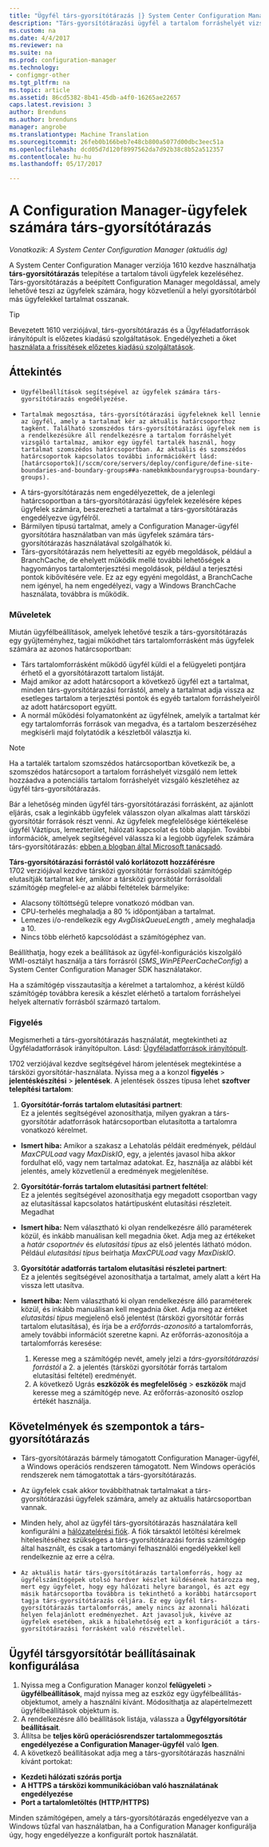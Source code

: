 ```yaml
---
title: "Ügyfél társ-gyorsítótárazás |} System Center Configuration Managerben"
description: "Társ-gyorsítótárazási ügyfél a tartalom forráshelyét vizsgáló használatára, ha a System Center Configuration Managerrel tartalom központi telepítése."
ms.custom: na
ms.date: 4/4/2017
ms.reviewer: na
ms.suite: na
ms.prod: configuration-manager
ms.technology:
- configmgr-other
ms.tgt_pltfrm: na
ms.topic: article
ms.assetid: 86cd5382-8b41-45db-a4f0-16265ae22657
caps.latest.revision: 3
author: Brenduns
ms.author: brenduns
manager: angrobe
ms.translationtype: Machine Translation
ms.sourcegitcommit: 26feb0b166beb7e48cb800a5077d00dbc3eec51a
ms.openlocfilehash: dcd05d7d120f8997562da7d92b38c8b52a512357
ms.contentlocale: hu-hu
ms.lasthandoff: 05/17/2017

---
```


# <a name="peer-cache-for-configuration-manager-clients"></a>A Configuration Manager-ügyfelek számára társ-gyorsítótárazás

*Vonatkozik: A System Center Configuration Manager (aktuális ág)*

A System Center Configuration Manager verziója 1610 kezdve használhatja **társ-gyorsítótárazás** telepítése a tartalom távoli ügyfelek kezeléséhez. Társ-gyorsítótárazás a beépített Configuration Manager megoldással, amely lehetővé teszi az ügyfelek számára, hogy közvetlenül a helyi gyorsítótárból más ügyfelekkel tartalmat osszanak.   

> [!TIP]  
> Bevezetett 1610 verziójával, társ-gyorsítótárazás és a Ügyféladatforrások irányítópult is előzetes kiadású szolgáltatások. Engedélyezheti a őket [használata a frissítések előzetes kiadású szolgáltatások](/sccm/core/servers/manage/pre-release-features).

## <a name="overview"></a>Áttekintés
 -     Ügyfélbeállítások segítségével az ügyfelek számára társ-gyorsítótárazás engedélyezése.
 -     Tartalmak megosztása, társ-gyorsítótárazási ügyfeleknek kell lennie az ügyfél, amely a tartalmat kér az aktuális határcsoporthoz tagként. Található szomszédos társ-gyorsítótárazási ügyfelek nem is a rendelkezésükre áll rendelkezésre a tartalom forráshelyét vizsgáló tartalmaz, amikor egy ügyfél tartalék használ, hogy tartalmat szomszédos határcsoportban. Az aktuális és szomszédos határcsoportok kapcsolatos további információkért lásd: [határcsoportok](/sccm/core/servers/deploy/configure/define-site-boundaries-and-boundary-groups##a-namebkmkboundarygroupsa-boundary-groups).
 - A társ-gyorsítótárazás nem engedélyezettek, de a jelenlegi határcsoportban a társ-gyorsítótárazási ügyfelek kezelésére képes ügyfelek számára, beszerezheti a tartalmat a társ-gyorsítótárazás engedélyezve ügyfélről.  
 - Bármilyen típusú tartalmat, amely a Configuration Manager-ügyfél gyorsítótára használatban van más ügyfelek számára társ-gyorsítótárazás használatával szolgálhatók ki.
 -    Társ-gyorsítótárazás nem helyettesíti az egyéb megoldások, például a BranchCache, de ehelyett működik mellé további lehetőségek a hagyományos tartalomterjesztési megoldások, például a terjesztési pontok kibővítésére vele. Ez az egy egyéni megoldást, a BranchCache nem igényel, ha nem engedélyezi, vagy a Windows BranchCache használata, továbbra is működik.

### <a name="operations"></a>Műveletek

Miután ügyfélbeállítások, amelyek lehetővé teszik a társ-gyorsítótárazás egy gyűjteményhez, tagjai működhet társ tartalomforrásként más ügyfelek számára az azonos határcsoportban:
 -    Társ tartalomforrásként működő ügyfél küldi el a felügyeleti pontjára érhető el a gyorsítótárazott tartalom listáját.
 -    Majd amikor az adott határcsoport a következő ügyfél ezt a tartalmat, minden társ-gyorsítótárazási forrástól, amely a tartalmat adja vissza az esetleges tartalom a terjesztési pontok és egyéb tartalom forráshelyeiről az adott határcsoport együtt.
 -    A normál működési folyamatonként az ügyfélnek, amelyik a tartalmat kér egy tartalomforrás források van megadva, és a tartalom beszerzéséhez megkísérli majd folytatódik a készletből választja ki.

> [!NOTE]
> Ha a tartalék tartalom szomszédos határcsoportban következik be, a szomszédos határcsoport a tartalom forráshelyét vizsgáló nem lettek hozzáadva a potenciális tartalom forráshelyét vizsgáló készletéhez az ügyfél társ-gyorsítótárazás.  


Bár a lehetőség minden ügyfél társ-gyorsítótárazási forrásként, az ajánlott eljárás, csak a leginkább ügyfelek válasszon olyan alkalmas alatt társközi gyorsítótár források részt venni.  Az ügyfelek megfelelősége kiértékelése ügyfél Váztípus, lemezterület, hálózati kapcsolat és több alapján. További információk, amelyek segítségével válassza ki a legjobb ügyfelek számára társ-gyorsítótárazás: [ebben a blogban által Microsoft tanácsadó](https://blogs.technet.microsoft.com/setprice/2016/06/29/pe-peer-cache-custom-reporting-examples/).

**Társ-gyorsítótárazási forrástól való korlátozott hozzáférésre**  
1702 verziójával kezdve társközi gyorsítótár forrásoldali számítógép elutasítják tartalmat kér, amikor a társközi gyorsítótár forrásoldali számítógép megfelel-e az alábbi feltételek bármelyike:  
  -  Alacsony töltöttségű telepre vonatkozó módban van.
  -  CPU-terhelés meghaladja a 80 % időpontjában a tartalmat.
  -  Lemezes i/o-rendelkezik egy *AvgDiskQueueLength* , amely meghaladja a 10.
  -  Nincs több elérhető kapcsolódást a számítógéphez van.   

Beállíthatja, hogy ezek a beállítások az ügyfél-konfigurációs kiszolgáló WMI-osztályt használja a társ forrásról (*SMS_WinPEPeerCacheConfig*) a System Center Configuration Manager SDK használatakor.

Ha a számítógép visszautasítja a kérelmet a tartalomhoz, a kérést küldő számítógép továbbra keresik a készlet elérhető a tartalom forráshelyei helyek alternatív forrásból származó tartalom.   



### <a name="monitoring"></a>Figyelés   
Megismerheti a társ-gyorsítótárazás használatát, megtekintheti az Ügyféladatforrások irányítópulton. Lásd: [Ügyféladatforrások irányítópult](/sccm/core/servers/deploy/configure/monitor-content-you-have-distributed#client-data-sources-dashboard).

1702 verziójával kezdve segítségével három jelentések megtekintése a társközi gyorsítótár-használata. Nyissa meg a a konzol **figyelés** > **jelentéskészítési** > **jelentések**. A jelentések összes típusa lehet **szoftver telepítési tartalom**:
1.  **Gyorsítótár-forrás tartalom elutasítási partnert**:  
Ez a jelentés segítségével azonosíthatja, milyen gyakran a társ-gyorsítótár adatforrások határcsoportban elutasította a tartalomra vonatkozó kérelmet.
 - **Ismert hiba:** Amikor a szakasz a Lehatolás példáit eredmények, például *MaxCPULoad* vagy *MaxDiskIO*, egy, a jelentés javasol hiba akkor fordulhat elő, vagy nem tartalmaz adatokat. Ez, használja az alábbi két jelentés, amely közvetlenül a eredmények megjelenítése.

2. **Gyorsítótár-forrás tartalom elutasítási partnert feltétel**:  
Ez a jelentés segítségével azonosíthatja egy megadott csoportban vagy az elutasítással kapcsolatos határtípusként elutasítási részleteit. Megadhat

  - **Ismert hiba:** Nem választható ki olyan rendelkezésre álló paraméterek közül, és inkább manuálisan kell megadnia őket. Adja meg az értékeket a *határ csoportnév* és *elutasítási típus* az első jelentés látható módon. Például *elutasítási típus* beírhatja *MaxCPULoad* vagy *MaxDiskIO*.

3. **Gyorsítótár adatforrás tartalom elutasítási részletei partnert**:   
  Ez a jelentés segítségével azonosíthatja a tartalmat, amely alatt a kért Ha vissza lett utasítva.

 - **Ismert hiba:** Nem választható ki olyan rendelkezésre álló paraméterek közül, és inkább manuálisan kell megadnia őket. Adja meg az értéket *elutasítási típus* megjelenő első jelentést (társközi gyorsítótár forrás tartalom elutasítása), és írja be a *erőforrás-azonosító* a tartalomforrás, amely további információt szeretne kapni.  Az erőforrás-azonosítója a tartalomforrás keresése:  

    1. Keresse meg a számítógép nevét, amely jelzi a *társ-gyorsítótárazási forrástól* a 2. a jelentés (társközi gyorsítótár forrás tartalom elutasítási feltétel) eredményét.  
    2. A következő Ugrás **eszközök és megfelelőség** > **eszközök** majd keresse meg a számítógép neve. Az erőforrás-azonosító oszlop értékét használja.  


## <a name="requirements-and-considerations-for-peer-cache"></a>Követelmények és szempontok a társ-gyorsítótárazás
-   Társ-gyorsítótárazás bármely támogatott Configuration Manager-ügyfél, a Windows operációs rendszeren támogatott. Nem Windows operációs rendszerek nem támogatottak a társ-gyorsítótárazás.

-   Az ügyfelek csak akkor továbbíthatnak tartalmakat a társ-gyorsítótárazási ügyfelek számára, amely az aktuális határcsoportban vannak.

-   Minden hely, ahol az ügyfél társ-gyorsítótárazás használatára kell konfigurálni a [hálózatelérési fiók](/sccm/core/plan-design/hierarchy/manage-accounts-to-access-content#a-namebkmknaaa-network-access-account). A fiók társaktól letöltési kérelmek hitelesítéséhez szükséges a társ-gyorsítótárazási forrás számítógép által használt, és csak a tartományi felhasználói engedélyekkel kell rendelkeznie az erre a célra.

-     Az aktuális határ társ-gyorsítótárazás tartalomforrás, hogy az ügyfélszámítógépek utolsó hardver készlet küldésének határozza meg, mert egy ügyfelet, hogy egy hálózati helyre barangol, és azt egy másik határcsoportba továbbra is tekinthető a korábbi határcsoport tagja társ-gyorsítótárazás céljára. Ez egy ügyfél társ-gyorsítótárazás tartalomforrás, amely nincs az azonnali hálózati helyen felajánlott eredményezhet. Azt javasoljuk, kivéve az ügyfelek esetében, akik a hibalehetőség ezt a konfigurációt a társ-gyorsítótárazási forrásként való részvétellel.

## <a name="to-configure-client-peer-cache-client-settings"></a>Ügyfél társgyorsítótár beállításainak konfigurálása
1.    Nyissa meg a Configuration Manager konzol **felügyeleti** > **ügyfélbeállítások**, majd nyissa meg az eszköz egy ügyfélbeállítás-objektumot, amely a használni kívánt. Módosíthatja az alapértelmezett ügyfélbeállítások objektum is.
2.    A rendelkezésre álló beállítások listája, válassza a **Ügyfélgyorsítótár beállításait**.
3.    Állítsa be **teljes körű operációsrendszer tartalommegosztás engedélyezése a Configuration Manager-ügyfél** való **Igen**.
4.    A következő beállításokat adja meg a társ-gyorsítótárazás használni kívánt portokat:  
  -  **Kezdeti hálózati szórás portja**
  -  **A HTTPS a társközi kommunikációban való használatának engedélyezése**
  -  **Port a tartalomletöltés (HTTP/HTTPS)**

Minden számítógépen, amely a társ-gyorsítótárazás engedélyezve van a Windows tűzfal van használatban, ha a Configuration Manager konfigurálja úgy, hogy engedélyezze a konfigurált portok használatát.

